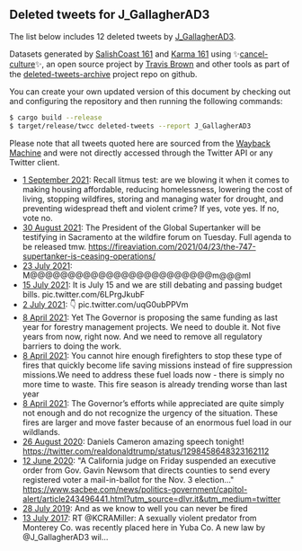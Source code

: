 ## Deleted tweets for J_GallagherAD3

The list below includes 12 deleted tweets by
[J_GallagherAD3](https://twitter.com/J_GallagherAD3).



Datasets generated by [SalishCoast 161](https://twitter.com/SalishCoastA) and [Karma 161](https://twitter.com/KarmaOneSixOne)
using ✨[cancel-culture](https://github.com/travisbrown/cancel-culture)✨, an open source project by [Travis Brown](https://twitter.com/travisbrown) 
and other tools as part of the [deleted-tweets-archive](https://github.com/salcoast/deleted-tweets-archive/) project repo on github.

You can create your own updated version of this document by checking out and configuring the
repository and then running the following commands:

```bash
$ cargo build --release
$ target/release/twcc deleted-tweets --report J_GallagherAD3
```

Please note that all tweets quoted here are sourced from the
[Wayback Machine](https://web.archive.org) and were not directly accessed through the Twitter API or
any Twitter client.

* [ 1 September 2021](https://web.archive.org/web/20210901173157/https://twitter.com/J_GallagherAD3/status/1433091712717443076): Recall litmus test: are we blowing it when it comes to making housing affordable, reducing homelessness, lowering the cost of living, stopping wildfires, storing and managing water for drought, and preventing widespread theft and violent crime?  If yes, vote yes.  If no, vote no.
* [30 August 2021](https://web.archive.org/web/20210830001117/https://twitter.com/J_GallagherAD3/status/1432133680386899972): The President of the Global Supertanker will be testifying in Sacramento at the wildfire forum on Tuesday. Full agenda to be released tmw. https://fireaviation.com/2021/04/23/the-747-supertanker-is-ceasing-operations/
* [23 July 2021](https://web.archive.org/web/20210723213226/https://twitter.com/J_GallagherAD3/status/1418685442589790211): M@@@@@@@@@@@@@@@@@@@@@@@@m@@@ml
* [15 July 2021](https://web.archive.org/web/20210715171428/https://twitter.com/J_GallagherAD3/status/1415721343748739072): It is July 15 and we are still debating and passing budget bills. pic.twitter.com/6LPrgJkubF
* [ 2 July 2021](https://web.archive.org/web/20210702161445/https://twitter.com/J_GallagherAD3/status/1410995330317885441): 👇 pic.twitter.com/uqG0ubPPVm
* [ 8 April 2021](https://web.archive.org/web/20210408183648/https://twitter.com/J_GallagherAD3/status/1380227974503362560): Yet The Governor is proposing the same funding as last year for forestry management projects.  We need to double it.  Not five years from now, right now.  And we need to remove all regulatory barriers to doing the work.
* [ 8 April 2021](https://web.archive.org/web/20210408183523/https://twitter.com/J_GallagherAD3/status/1380227717929398274): You cannot hire enough firefighters to stop these type of fires that quickly become life saving missions instead of fire suppression missions.We need to address these fuel loads now - there is simply no more time to waste. This fire season is already trending worse than last year
* [ 8 April 2021](https://web.archive.org/web/20210408183416/https://twitter.com/J_GallagherAD3/status/1380227414421164032): The Governor’s efforts while appreciated are quite simply not enough and do not recognize the urgency of the situation.  These fires are larger and move faster because of an enormous fuel load in our wildlands.
* [26 August 2020](https://web.archive.org/web/20200826034506/https://twitter.com/J_GallagherAD3/status/1298466048992145409): Daniels Cameron amazing speech tonight! https://twitter.com/realdonaldtrump/status/1298458648323162112
* [12 June 2020](https://web.archive.org/web/20200612214511/https://twitter.com/J_GallagherAD3/status/1271546657331531776): "A California judge on Friday suspended an executive order from Gov. Gavin Newsom that directs counties to send every registered voter a mail-in-ballot for the Nov. 3 election..." https://www.sacbee.com/news/politics-government/capitol-alert/article243496441.html?utm_source=dlvr.it&utm_medium=twitter
* [28 July 2019](https://web.archive.org/web/20190728164816/https://twitter.com/J_GallagherAD3/status/1155520358553776128): And as we know to well you can never be fired
* [13 July 2017](https://web.archive.org/web/20170713044840/https://twitter.com/J_GallagherAD3/status/885360305374511104): RT @KCRAMiller: A sexually violent predator from Monterey Co. was recently placed here in Yuba Co. A new law by @J_GallagherAD3 wil… 
